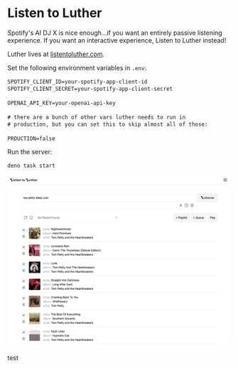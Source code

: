 # Listen to Luther

Spotify's AI DJ X is nice enough...if you want an entirely passive listening
experience. If you want an interactive experience, Listen to Luther instead!

Luther lives at [listentoluther.com](https://listentoluther.com).

Set the following environment variables in `.env`:

```
SPOTIFY_CLIENT_ID=your-spotify-app-client-id
SPOTIFY_CLIENT_SECRET=your-spotify-app-client-secret

OPENAI_API_KEY=your-openai-api-key

# there are a bunch of other vars luther needs to run in 
# production, but you can set this to skip almost all of those:

PROUCTION=false
```

Run the server:

```
deno task start
```

![](./luther-screenshot.png)

test
